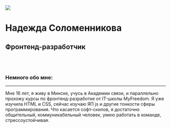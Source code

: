 ![](me.jpg "")
# Надежда Соломенникова 
## Фронтенд-разработчик      
 <br><br>
### **Немного обо мне:** 
***
 Мне 16 лет, я живу в Минске, учусь в Академии связи, и параллельно прохожу курсы по фронтенд-разработке от IT-школы MyFreedom. Я уже изучила HTML и CSS, сейчас изучаю ЯП js и другие тонкости сферы программирования. 
Что касается софт-скилов, я достаточно общительный, коммуникабельный человек, умею работать в команде, стрессоустойчивая.
<br><br>
